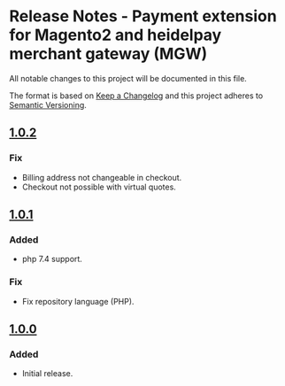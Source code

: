 # Release Notes - Payment extension for Magento2 and heidelpay merchant gateway (MGW)
All notable changes to this project will be documented in this file.

The format is based on [Keep a Changelog](http://keepachangelog.com/en/1.0.0/) and this project adheres to [Semantic Versioning](http://semver.org/spec/v2.0.0.html).
## [1.0.2][1.0.2]
### Fix
* Billing address not changeable in checkout.
* Checkout not possible with virtual quotes.

## [1.0.1][1.0.1]
### Added
* php 7.4 support.

### Fix
*   Fix repository language (PHP).

## [1.0.0][1.0.0]
### Added
*   Initial release.

[1.0.0]: https://github.com/heidelpay/magento2-merchant-gateway/tree/1.0.0
[1.0.1]: https://github.com/heidelpay/magento2-merchant-gateway/compare/1.0.0..1.0.1
[1.0.2]: https://github.com/heidelpay/magento2-merchant-gateway/compare/1.0.1..1.0.2

